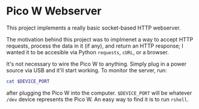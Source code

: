 # Pico W Webserver

This project implements a really basic socket-based HTTP webserver.

The motivation behind this project was to implmenet a way to accept HTTP requests, process the data in it (if any), and return an HTTP response; I wanted it to be accesible via Python `requests`, `cURL`, or a browser.

It's not necessary to wire the Pico W to anything. Simply plug in a power source via USB and it'll start working. To monitor the server, run:
```bash
cat $DEVICE_PORT
```
after plugging the Pico W into the computer. `$DEVICE_PORT` will be whatever `/dev` device represents the Pico W. An easy way to find it is to run `rshell`.
